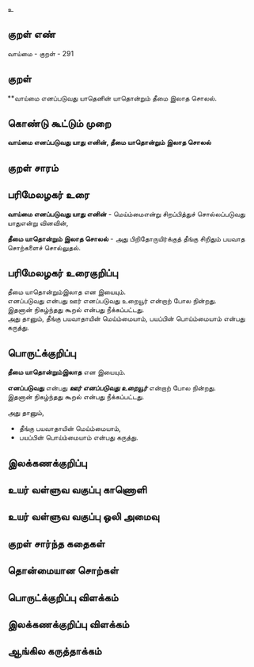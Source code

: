 உ

## குறள் எண் 

வாய்மை - குறள் - 291  

## குறள் 

**வாய்மை எனப்படுவது யாதெனின் யாதொன்றும் 
தீமை இலாத சொலல்.

## கொண்டு கூட்டும் முறை

**வாய்மை எனப்படுவது யாது எனின், தீமை யாதொன்றும் இலாத சொலல்**
## குறள் சாரம் 


## பரிமேலழகர் உரை

**வாய்மை எனப்படுவது யாது எனின்** - மெய்ம்மைஎன்று சிறப்பித்துச் சொல்லப்படுவது யாதுஎன்று வினவின்,   

**தீமை யாதொன்றும் இலாத சொலல்** - அது பிறிதோருயிர்க்குத் தீங்கு சிறிதும் பயவாத சொற்களைச் சொல்லுதல்.  


## பரிமேலழகர் உரைகுறிப்பு   

தீமை யாதொன்றும்இலாத என இயையும்.   
எனப்படுவது என்பது ஊர் எனப்படுவது உறையூர் என்றாற் போல நின்றது.   
இதனான் நிகழ்ந்தது கூறல் என்பது நீக்கப்பட்டது.   
அது தானும், தீங்கு பயவாதாயின் மெய்ம்மையாம், பயப்பின் பொய்ம்மையாம் என்பது கருத்து.  

## பொருட்க்குறிப்பு 

**தீமை யாதொன்றும்இலாத** என இயையும்.   

**எனப்படுவது** என்பது _**ஊர் எனப்படுவது உறையூர்**_ என்றாற் போல நின்றது.   
இதனான் நிகழ்ந்தது கூறல் என்பது நீக்கப்பட்டது.     

அது தானும்,  
* தீங்கு பயவாதாயின் மெய்ம்மையாம்,   
* பயப்பின் பொய்ம்மையாம் என்பது கருத்து.   

## இலக்கணக்குறிப்பு  


## உயர் வள்ளுவ வகுப்பு காணொளி


## உயர் வள்ளுவ வகுப்பு ஒலி அமைவு 

 
## குறள் சார்ந்த கதைகள் 


## தொன்மையான சொற்கள்


## பொருட்க்குறிப்பு விளக்கம்


## இலக்கணக்குறிப்பு விளக்கம்


## ஆங்கில கருத்தாக்கம் 


